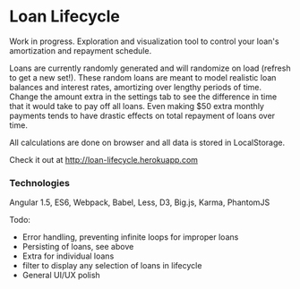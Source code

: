 # Loan Lifecycle

Work in progress. Exploration and visualization tool to control your loan's amortization and repayment schedule.

Loans are currently randomly generated and will randomize on load (refresh to get a new set!). These random loans are meant to model realistic loan balances and interest rates, amortizing over lengthy periods of time. Change the amount extra in the settings tab to see the difference in time that it would take to pay off all loans. Even making $50 extra monthly payments tends to have drastic effects on total repayment of loans over time.

All calculations are done on browser and all data is stored in LocalStorage.

Check it out at http://loan-lifecycle.herokuapp.com

### Technologies
Angular 1.5, ES6, Webpack, Babel, Less, D3, Big.js, Karma, PhantomJS

Todo:
  * Error handling, preventing infinite loops for improper loans
  * Persisting of loans, see above
  * Extra for individual loans
  * filter to display any selection of loans in lifecycle
  * General UI/UX polish
